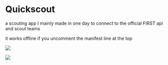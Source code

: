 # Quickscout
a scouting app I mainly made in one day to connect to the official FIRST api and scout teams

it works offline if you uncomment the manifest line at the top

![](http://i.imgur.com/u7UkTAe.png)

![](http://i.imgur.com/g6hyLuC.png)
